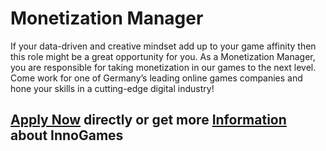 <h1>Monetization Manager</h1>
If your data-driven and creative mindset add up to your game affinity then this role might be a great opportunity for you. As a Monetization Manager, you are responsible for taking monetization in our games to the next level. Come work for one of Germany’s leading online games companies and hone your skills in a cutting-edge digital industry!


<h2><a href="https://jobs.eu.lever.co/innogames/0ee91087-787a-47f9-aa14-6156eddbc249/apply">Apply Now</a> directly or get more <a href="https://jobs.eu.lever.co/innogames/0ee91087-787a-47f9-aa14-6156eddbc249">Information</a> about InnoGames</h2>
